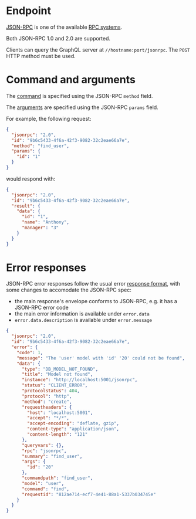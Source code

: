 # Endpoint

[JSON-RPC](http://www.jsonrpc.org) is one of the available
[RPC systems](rpc.md).

Both JSON-RPC 1.0 and 2.0 are supported.

Clients can query the GraphQL server at `//hostname:port/jsonrpc`.
The `POST` HTTP method must be used.

# Command and arguments

The [command](rpc.md#command-and-arguments) is specified using the
JSON-RPC `method` field.

The [arguments](rpc.md#command-and-arguments) are specified using the
JSON-RPC `params` field.

For example, the following request:

```json
{
  "jsonrpc": "2.0",
  "id": "9b6c5433-4f6a-42f3-9082-32c2eae66a7e",
  "method": "find_user",
  "params": {
    "id": "1"
  }
}
```

would respond with:

```json
{
  "jsonrpc": "2.0",
  "id": "9b6c5433-4f6a-42f3-9082-32c2eae66a7e",
  "result": {
    "data": {
      "id": "1",
      "name": "Anthony",
      "manager": "3"
    }
  }
}
```

# Error responses

JSON-RPC error responses follow the usual error
[response format](error.md#error-responses-sent-to-clients), with some changes
to accomodate the JSON-RPC spec:
  - the main response's envelope conforms to JSON-RPC, e.g. it has a
    JSON-RPC error code
  - the main error information is available under `error.data`
  - `error.data.description` is available under `error.message`

```json
{
  "jsonrpc": "2.0",
  "id": "9b6c5433-4f6a-42f3-9082-32c2eae66a7e",
  "error": {
    "code": 1,
    "message": "The 'user' model with 'id' '20' could not be found",
    "data": {
      "type": "DB_MODEL_NOT_FOUND",
      "title": "Model not found",
      "instance": "http://localhost:5001/jsonrpc",
      "status": "CLIENT_ERROR",
      "protocolstatus": 404,
      "protocol": "http",
      "method": "create",
      "requestheaders": {
        "host": "localhost:5001",
        "accept": "*/*",
        "accept-encoding": "deflate, gzip",
        "content-type": "application/json",
        "content-length": "121"
      },
      "queryvars": {},
      "rpc": "jsonrpc",
      "summary": "find_user",
      "args": {
        "id": "20"
      },
      "commandpath": "find_user",
      "model": "user",
      "command": "find",
      "requestid": "812ae714-ecf7-4e41-88a1-5337b034745e"
    }
  }
}
```
